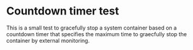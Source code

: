 Countdown timer test
====================

This is a small test to gracefully stop a system container based on a countdown timer that specifies the maximum time to graecfully stop the container by external monitoring.
